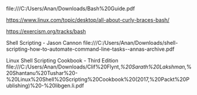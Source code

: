file:///C:/Users/Anan/Downloads/Bash%20Guide.pdf

https://www.linux.com/topic/desktop/all-about-curly-braces-bash/

https://exercism.org/tracks/bash

Shell Scripting - Jason Cannon
file:///C:/Users/Anan/Downloads/shell-scripting-how-to-automate-command-line-tasks--annas-archive.pdf

Linux Shell Scripting Cookbook - Third Edition
file:///C:/Users/Anan/Downloads/Clif%20Flynt,_%20Sarath%20Lakshman,_%20Shantanu%20Tushar%20-%20Linux%20Shell%20Scripting%20Cookbook%20(2017,%20Packt%20Publishing)%20-%20libgen.li.pdf

